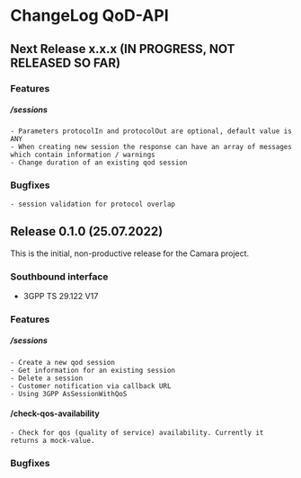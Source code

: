 # ChangeLog QoD-API

## Next Release x.x.x (IN PROGRESS, NOT RELEASED SO FAR)

### Features

##### /sessions

    - Parameters protocolIn and protocolOut are optional, default value is ANY
    - When creating new session the response can have an array of messages which contain information / warnings
    - Change duration of an existing qod session

### Bugfixes
    
    - session validation for protocol overlap

## Release 0.1.0 (25.07.2022)

This is the initial, non-productive release for the Camara project.

### Southbound interface

- 3GPP TS 29.122 V17

### Features

##### /sessions

    - Create a new qod session
    - Get information for an existing session
    - Delete a session
    - Customer notification via callback URL
    - Using 3GPP AsSessionWithQoS

#### /check-qos-availability

    - Check for qos (quality of service) availability. Currently it returns a mock-value.

### Bugfixes
